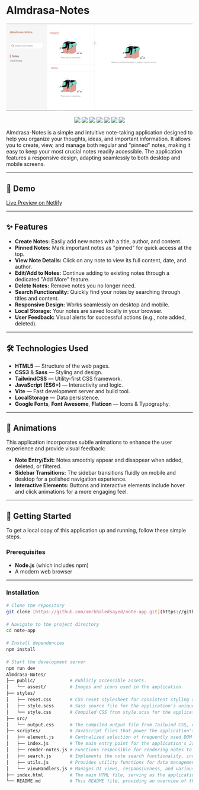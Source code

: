 # Almdrasa-Notes

![Poster](./assest/poster.jpeg)

<p align="center">
  <img src="https://img.shields.io/badge/HTML5-E34F26?logo=html5&logoColor=white&style=for-the-badge" />
  <img src="https://img.shields.io/badge/CSS3-1572B6?logo=css3&logoColor=white&style=for-the-badge" />
  <img src="https://img.shields.io/badge/Sass-CC6699?logo=sass&logoColor=white&style=for-the-badge" />
  <img src="https://img.shields.io/badge/TailwindCSS-v4.0-38BDF8?logo=tailwindcss&logoColor=white&style=for-the-badge" />
  <img src="https://img.shields.io/badge/JavaScript-F7DF1E?logo=javascript&logoColor=black&style=for-the-badge" />
  <img src="https://img.shields.io/badge/Vite-646CFF?logo=vite&logoColor=white&style=for-the-badge" />
  <img src="https://img.shields.io/badge/LocalStorage-Enabled-4CAF50?style=for-the-badge" />
</p>

Almdrasa-Notes is a simple and intuitive note-taking application designed to help you organize your thoughts, ideas, and important information. It allows you to create, view, and manage both regular and "pinned" notes, making it easy to keep your most crucial notes readily accessible. The application features a responsive design, adapting seamlessly to both desktop and mobile screens.

---

## 🚀 Demo

[Live Preview on Netlify](https://almadrasa-note1.netlify.app/)

---

## ✨ Features

-   **Create Notes:** Easily add new notes with a title, author, and content.
-   **Pinned Notes:** Mark important notes as "pinned" for quick access at the top.
-   **View Note Details:** Click on any note to view its full content, date, and author.
-   **Edit/Add to Notes:** Continue adding to existing notes through a dedicated "Add More" feature.
-   **Delete Notes:** Remove notes you no longer need.
-   **Search Functionality:** Quickly find your notes by searching through titles and content.
-   **Responsive Design:** Works seamlessly on desktop and mobile.
-   **Local Storage:** Your notes are saved locally in your browser.
-   **User Feedback:** Visual alerts for successful actions (e.g., note added, deleted).

---

## 🛠️ Technologies Used

-   **HTML5** — Structure of the web pages.
-   **CSS3** & **Sass** — Styling and design.
-   **TailwindCSS** — Utility-first CSS framework.
-   **JavaScript (ES6+)** — Interactivity and logic.
-   **Vite** — Fast development server and build tool.
-   **LocalStorage** — Data persistence.
-   **Google Fonts**, **Font Awesome**, **Flaticon** — Icons & Typography.

---

## 🌟 Animations

This application incorporates subtle animations to enhance the user experience and provide visual feedback:

* **Note Entry/Exit:** Notes smoothly appear and disappear when added, deleted, or filtered.
* **Sidebar Transitions:** The sidebar transitions fluidly on mobile and desktop for a polished navigation experience.
* **Interactive Elements:** Buttons and interactive elements include hover and click animations for a more engaging feel.

---

## 🏁 Getting Started

To get a local copy of this application up and running, follow these simple steps.

### Prerequisites

-   **Node.js** (which includes npm)
-   A modern web browser

---

### Installation

```bash
# Clone the repository
git clone [https://github.com/amrkhaledsayed/note-app.git](https://github.com/amrkhaledsayed/note-app.git)

# Navigate to the project directory
cd note-app

# Install dependencies
npm install

# Start the development server
npm run dev
Almdrasa-Notes/
├── public/             # Publicly accessible assets.
│   └── assest/         # Images and icons used in the application.
├── styles/
│   ├── reset.css       # CSS reset stylesheet for consistent styling across browsers.
│   ├── style.scss      # Sass source file for the application's unique design.
│   └── style.css       # Compiled CSS from style.scss for the application's unique design.
├── src/
│   └── output.css      # The compiled output file from Tailwind CSS, containing all utility classes.
├── scriptes/           # JavaScript files that power the application's functionality.
│   ├── element.js      # Centralized selection of frequently used DOM elements.
│   ├── index.js        # The main entry point for the application's JavaScript logic and global event listeners.
│   ├── render-notes.js # Functions responsible for rendering notes to the UI and handling note addition logic.
│   ├── search.js       # Implements the note search functionality, including highlighting results.
│   ├── utils.js        # Provides utility functions for data management (fetching, saving, deleting) and displaying note details.
│   └── viewHandlers.js # Manages UI views, responsiveness, and various event handlers related to the user interface.
├── index.html          # The main HTML file, serving as the application's entry point.
└── README.md           # This README file, providing an overview of the project.
